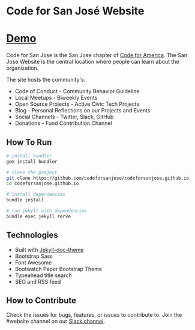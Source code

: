 # Code for San José Website
[Demo](http://www.codeforsanjose.com)
========================

Code for San Jose is the San Jose chapter of [Code for America](https://www.codeforamerica.org/). The San Jose Website is the central location where people can learn about the organization. 

The site hosts the community's:
* Code of Conduct - Community Behavior Guideline
* Local Meetups - Biweekly Events
* Open Source Projects - Active Civic Tech Projects
* Blog - Personal Reflections on our Projects and Events
* Social Channels - Twitter, Slack, GitHub
* Donations - Fund Contribution Channel

## How To Run
```bash
# install bundler
gem install bundler

# clone the project
git clone https://github.com/codeforsanjose/codeforsanjose.github.io
cd codeforsanjose.github.io

# install dependencies
bundle install 

# run jekyll with dependencies
bundle exec jekyll serve
```

## Technologies
* Built with [Jekyll-doc-theme](https://github.com/aksakalli/jekyll-doc-theme)
* Bootstrap Sass
* Font Awesome
* Bootwatch Paper Bootstrap Theme
* Typeahead title search
* SEO and RSS feed

## How to Contribute
Check the issues for bugs, features, or issues to contribute to. Join the #website channel on our [Slack channel](https://slackin-c4sj.herokuapp.com/).
